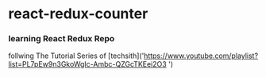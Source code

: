 # react-redux-counter

### learning React Redux Repo

follwing The Tutorial Series of [techsith]('https://www.youtube.com/playlist?list=PL7pEw9n3GkoWgIc-Ambc-QZGcTKEei2O3 ')
